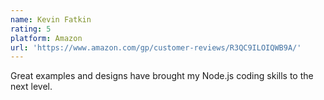 ```yaml
---
name: Kevin Fatkin
rating: 5
platform: Amazon
url: 'https://www.amazon.com/gp/customer-reviews/R3QC9ILOIQWB9A/'
---
```


Great examples and designs have brought my Node.js coding skills to the next level.
